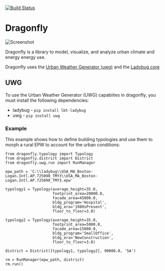 [![Build Status](https://travis-ci.org/ladybug-tools/dragonfly.svg?branch=master)](https://travis-ci.org/ladybug-tools/dragonfly)

# Dragonfly
![Screenshot](https://github.com/chriswmackey/Dragonfly/blob/master/dragonfly.png)

Dragonfly is a library to model, visualize, and analyze urban climate and energy energy use.

Dragonfly uses the [Urban Weather Generator (uwg)](https://github.com/ladybug-tools/urbanWeatherGen) and the [Ladybug core](https://github.com/ladybug-tools/ladybug)

## UWG
To use the Urban Weather Generator (UWG) capabiites in dragonfly, you must install the following dependencies:
* ladybug - `pip install lbt-ladybug`
* uwg - `pip install uwg`

### Example
This example shows how to define building typologies and use them to morph a rural EPW to account for the urban conditions:

```
from dragonfly.typology import Typology
from dragonfly.district import District
from dragonfly.uwg.run import RunManager

epw_path = 'C:\\ladybug\\USA_MA_Boston-Logan.Intl.AP.725090_TMY3\\USA_MA_Boston-Logan.Intl.AP.725090_TMY3.epw'

typology1 = Typology(average_height=35.0,
                     footprint_area=20000.0,
                     facade_area=45000.0,
                     bldg_program='Hospital',
                     bldg_era='1980sPresent',
                     floor_to_floor=3.0)

typology2 = Typology(average_height=35.0,
                     footprint_area=5000.0,
                     facade_area=15000.0,
                     bldg_program='SmallOffice',
                     bldg_era='NewConstruction',
                     floor_to_floor=3.0)

district = District([typology1, typology2], 90000.0, '5A')

rm = RunManager(epw_path, district)
rm.run()
```
